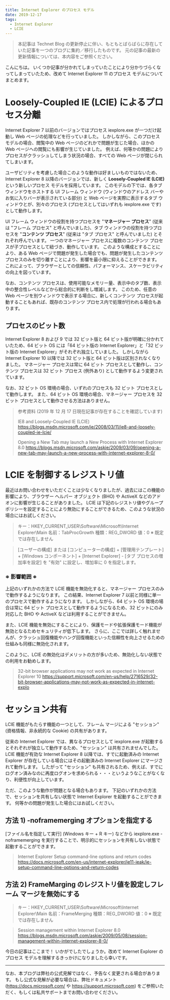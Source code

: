 ```yaml
---
title: Internet Explorer のプロセス モデル
date: 2019-12-17
tags: 
  - Internet Explorer
  - LCIE
---
```


> 本記事は Technet Blog の更新停止に伴い、もともとばらばらに存在していた記事を一つのブログに集約／移行したものです。
> 元の記事の最新の更新情報については、本内容をご参照ください。

こんにちは。
いくつか記事が分かれてしまっていたことにより分かりづらくなってしまっていたため、改めて Internet Explorer 11 のプロセス モデルについてまとめます。

# Loosely-Coupled IE (LCIE) によるプロセス分離
Internet Explorer 7 以前のバージョンではプロセス iexplore.exe が一つだけ起動し Web ページの処理などを行っていました。
しかしながら、このプロセス モデルの場合、閲覧中の Web ページのどれかで問題が生じた場合、ほかの Web ページへの閲覧にも影響が生じていました。
例えば、何等かの問題によりプロセスがクラッシュしてしまう状況の場合、すべての Web ページが閉じられてしまいます。

ユーザビリティを考慮した場合このような動作は好ましいものではないため、Internet Explorer 8 以降のバージョンでは、新しく **Loosely-Coupled IE (LCIE)** という新しいプロセス モデルを採用しています。
このモデルの下では、各タブ ウィンドウをホストする UI フレーム ウィンドウ (ウィンドウのアドレス バーやお気に入りバーが表示されている部分) と Web ページを実際に表示するタブ ウィンドウとが、別々のプロセス (プロセスとしてはいずれも iexplore.exe です) として動作します。

UI フレーム ウィンドウの役割を持つプロセスを "**マネージャー プロセス**" (従来は "フレーム プロセス" と呼んでいました)、タブ ウィンドウの役割を持つプロセスを "**コンテンツ プロセス**" (従来は "タブ プロセス" と呼んでいました) とそれぞれ呼んでいます。
一つのマネージャー プロセスに複数のコンテンツ プロセスが子プロセスとして紐づき、動作しています。
このような構成とすることにより、ある Web ページで問題が発生した場合でも、問題が発生したコンテンツ プロセスのみを切り離すことにより、影響を最小限に抑えることができます。
これによって、ブラウザーとしての信頼性、パフォーマンス、スケーラビリティの向上を図っています。

なお、コンテンツ プロセスは、使用可能なメモリー量、表示中のタブ数、表示中の整合性レベルなどから総合的に判断をし増減します。
このため、任意の Web ページを別ウィンドウで表示する場合に、新しくコンテンツ プロセスが起動することもあれば、既存のコンテンツ プロセス内で処理が行われる場合もあります。

## プロセスのビット数
Internet Explorer 8 および 9 では 32 ビット版と 64 ビット版が明確に分かれていたため、64 ビット OS には「64 ビット版の Internet Explorer」と「32 ビット版の Internet Explorer」がそれぞれ独立していました。
しかしながら Internet Explorer 10 以降では 32 ビット版と 64 ビット版は区別されなくなりました。
マネージャー プロセスは常に 64 ビット プロセスとして動作し、コンテンツ プロセスは 32 ビット プロセス (例外あり) として動作するよう変更されています。

なお、32 ビット OS 環境の場合、いずれのプロセスも 32 ビット プロセスとして動作します。
また、64 ビット OS 環境の場合、マネージャー プロセスを 32 ビット プロセスとして動作させる方法はありません。

> 参考資料 (2019 年 12 月 17 日現在記事が存在することを確認しています)
>
> IE8 and Loosely-Coupled IE (LCIE)
> https://blogs.msdn.microsoft.com/ie/2008/03/11/ie8-and-loosely-coupled-ie-lcie/
>
> Opening a New Tab may launch a New Process with Internet Explorer 8.0
> https://blogs.msdn.microsoft.com/askie/2009/03/09/opening-a-new-tab-may-launch-a-new-process-with-internet-explorer-8-0/


# LCIE を制御するレジストリ値
最近はお問い合わせをいただくことは少なくなりましたが、過去にはこの機能の影響により、ブラウザー ヘルパー オブジェクト (BHO) や ActiveX などのアドオンに影響が生じることがありました。
LCIE は下記のレジストリ値やグループ ポリシーを設定することにより無効にすることができるため、このような状況の場合にはお試しください。

> キー：HKEY_CURRENT_USER\Software\Microsoft\Internet Explorer\Main
> 名前：TabProcGrowth
> 種類：REG_DWORD
> 値：0
> ※ 既定では存在しません

> [ユーザーの構成] または [コンピューターの構成]
>  \+ [管理用テンプレート]
>  \+ [Windows コンポーネント]
>  \+ [Internet Explorer]
>    \- [タブ プロセスの増加率を設定] を "有効" に設定し、増加率に 0 を指定します。

### ※ 影響範囲 ※
上記のいずれかの方法で LCIE 機能を無効化すると、マネージャー プロセスのみで動作するようになります。
この結果、Internet Explorer 7 以前と同様に単一のプロセスで動作するようになります。
しかしながら、64 ビット OS 環境の場合は常に 64 ビット プロセスとして動作するようになるため、32 ビットにのみ対応した BHO や ActiveX などは利用することができません。

また、LCIE 機能を無効にすることにより、保護モードや拡張保護モード機能が無効となるためセキュリティが低下します。
さらに、ここでは詳しく触れませんが、クラッシュ回復機能やハング回復機能といった信頼性を向上させるための仕組みも同様に無効化されます。

このように、LCIE の無効化はデメリットの方が多いため、無効化しない状態での利用をお勧めします。

> 32-bit browser applications may not work as expected in Internet Explorer 10
> https://support.microsoft.com/en-us/help/2716529/32-bit-browser-applications-may-not-work-as-expected-in-internet-explo


# セッション共有
LCIE 機能がもたらす機能の一つとして、フレーム マージによる "セッション" (資格情報、非永続的な Cookie) の共有があります。

従来の Internet Explorer では、異なるプロセスとして iexplore.exe が起動するとそれぞれが独立して動作するため、"セッション" は共有されませんでした。
LCIE 機能が有効な Internet Explorer 8 以降では、すでに起動済みの Internet Explorer が存在している場合にはその起動済みの Internet Explorer にマージされて動作します。
したがって "セッション" も共有されるため、例えば、すでにログオン済みなのに再度ログオンを求められる・・・というようなことがなくなり、利便性が向上しています。

ただ、このような動作が問題となる場合もあります。
下記のいずれかの方法で、セッションを共有しない状態で Internet Explorer を起動することができます。
何等かの問題が発生した場合にはお試しください。

## 方法 1) -noframemerging オプションを指定する
[ファイル名を指定して実行] (Windows キー + R キー) などから iexplore.exe -noframemerging を実行することで、明示的にセッションを共有しない状態で起動することができます。

> Internet Explorer Setup command-line options and return codes
> https://docs.microsoft.com/en-us/internet-explorer/ie11-ieak/ie-setup-command-line-options-and-return-codes

## 方法 2) FrameMarging のレジストリ値を設定しフレーム マージを無効にする
> キー：HKEY_CURRENT_USER\Software\Microsoft\Internet Explorer\Main
> 名前：FrameMerging
> 種類：REG_DWORD
> 値：0
> ※ 既定では存在しません

> Session management within Internet Explorer 8.0
> https://blogs.msdn.microsoft.com/askie/2009/05/08/session-management-within-internet-explorer-8-0/

今日の記事はここまで！
いかがでしたでしょうか。改めて Internet Explorer のプロセス モデルを理解するきっかけになりましたら幸いです。

---
なお、本ブログは弊社の公式見解ではなく、予告なく変更される場合があります。
もし公式な見解が必要な場合は、弊社ドキュメント (https://docs.microsoft.com/ や https://support.microsoft.com) をご参照いただく、もしくは私共サポートまでお問い合わせください。
